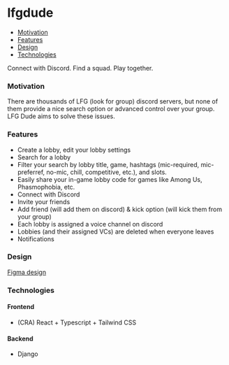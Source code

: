# lfgdude

- [Motivation](#motivation)
- [Features](#features)
- [Design](#design)
- [Technologies](#technologies)


Connect with Discord. Find a squad. Play together.


### Motivation


There are thousands of LFG (look for group) discord servers, but none of them provide a nice search option or advanced control over your group. LFG Dude aims to solve these issues.



### Features


- Create a lobby, edit your lobby settings
- Search for a lobby
- Filter your search by lobby title, game, hashtags (mic-required, mic-preferref, no-mic, chill, competitive, etc.), and slots.
- Easily share your in-game lobby code for games like Among Us, Phasmophobia, etc.
- Connect with Discord
- Invite your friends
- Add friend (will add them on discord) & kick option (will kick them from your group)
- Each lobby is assigned a voice channel on discord
- Lobbies (and their assigned VCs) are deleted when everyone leaves
- Notifications


### Design

[Figma design](https://www.figma.com/file/Gp4sfQ6bfDAT9oZaK5mgha/frenweb?node-id=0%3A1)


### Technologies

#### Frontend
- (CRA) React + Typescript + Tailwind CSS

#### Backend
- Django
